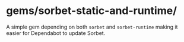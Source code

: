 # gems/sorbet-static-and-runtime/

A simple gem depending on both `sorbet` and `sorbet-runtime` making it easier for Dependabot to update Sorbet.
